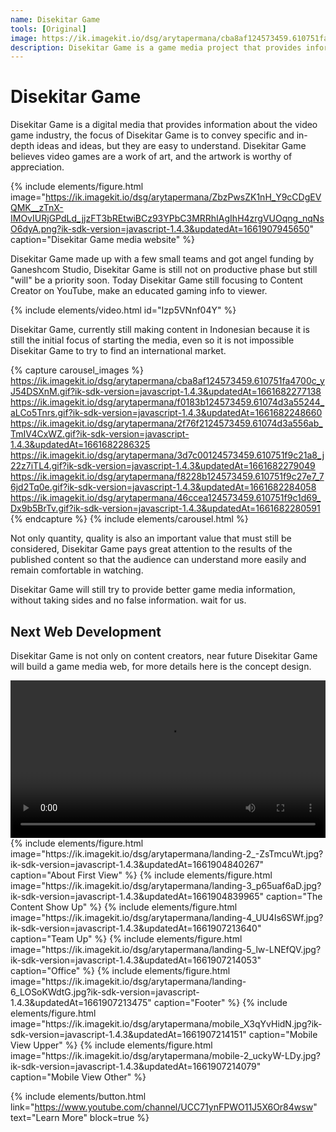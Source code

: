 ```yaml
---
name: Disekitar Game
tools: [Original]
image: https://ik.imagekit.io/dsg/arytapermana/cba8af124573459.610751fa4700c_yJ54DSXnM.gif?ik-sdk-version=javascript-1.4.3&updatedAt=1661682277138
description: Disekitar Game is a game media project that provides information in the form of videos or articles.
---
```


# Disekitar Game

Disekitar Game is a digital media that provides information about the video game industry, the focus of Disekitar Game is to convey specific and in-depth ideas and ideas, but they are easy to understand. Disekitar Game believes video games are a work of art, and the artwork is worthy of appreciation.

{% include elements/figure.html image="https://ik.imagekit.io/dsg/arytapermana/ZbzPwsZK1nH_Y9cCDgEVQMK__zTnX-IMOvIURjGPdLd_jjzFT3bREtwiBCz93YPbC3MRRhIAgIhH4zrgVUOqng_nqNsO6dyA.png?ik-sdk-version=javascript-1.4.3&updatedAt=1661907945650" caption="Disekitar Game media website" %}

Disekitar Game made up with a few small teams and got angel funding by Ganeshcom Studio, Disekitar Game is still not on productive phase but still "will" be a priority soon. Today Disekitar Game still focusing to Content Creator on YouTube, make an educated gaming info to viewer.

{% include elements/video.html id="Izp5VNnf04Y" %}

Disekitar Game, currently still making content in Indonesian because it is still the initial focus of starting the media, even so it is not impossible Disekitar Game to try to find an international market.

{% capture carousel_images %}
https://ik.imagekit.io/dsg/arytapermana/cba8af124573459.610751fa4700c_yJ54DSXnM.gif?ik-sdk-version=javascript-1.4.3&updatedAt=1661682277138
https://ik.imagekit.io/dsg/arytapermana/f0183b124573459.61074d3a55244_aLCo5Tnrs.gif?ik-sdk-version=javascript-1.4.3&updatedAt=1661682248660
https://ik.imagekit.io/dsg/arytapermana/2f76f2124573459.61074d3a556ab_TmIV4CxWZ.gif?ik-sdk-version=javascript-1.4.3&updatedAt=1661682286325
https://ik.imagekit.io/dsg/arytapermana/3d7c00124573459.610751f9c21a8_j22z7iTL4.gif?ik-sdk-version=javascript-1.4.3&updatedAt=1661682279049
https://ik.imagekit.io/dsg/arytapermana/f8228b124573459.610751f9c27e7_76jd2Tq0e.gif?ik-sdk-version=javascript-1.4.3&updatedAt=1661682284058
https://ik.imagekit.io/dsg/arytapermana/46ccea124573459.610751f9c1d69_Dx9b5BrTv.gif?ik-sdk-version=javascript-1.4.3&updatedAt=1661682280591
{% endcapture %}
{% include elements/carousel.html %}

Not only quantity, quality is also an important value that must still be considered, Disekitar Game pays great attention to the results of the published content so that the audience can understand more easily and remain comfortable in watching.

Disekitar Game will still try to provide better game media information, without taking sides and no false information. wait for us.

## Next Web Development

Disekitar Game is not only on content creators, near future Disekitar Game will build a game media web, for more details here is the concept design.

<video width="100%" autoplay loop>
  <source src="https://ik.imagekit.io/dsg/arytapermana/disekitar-game-web-ui_DPsq4OJ1B.webm?ik-sdk-version=javascript-1.4.3&updatedAt=1661902418744" type="video/mp4">
  Your browser does not support HTML video.
</video>
<br />
{% include elements/figure.html image="https://ik.imagekit.io/dsg/arytapermana/landing-2_-ZsTmcuWt.jpg?ik-sdk-version=javascript-1.4.3&updatedAt=1661904840267" caption="About First View" %}
{% include elements/figure.html image="https://ik.imagekit.io/dsg/arytapermana/landing-3_p65uaf6aD.jpg?ik-sdk-version=javascript-1.4.3&updatedAt=1661904839965" caption="The Content Show Up" %}
{% include elements/figure.html image="https://ik.imagekit.io/dsg/arytapermana/landing-4_UU4ls6SWf.jpg?ik-sdk-version=javascript-1.4.3&updatedAt=1661907213640" caption="Team Up" %}
{% include elements/figure.html image="https://ik.imagekit.io/dsg/arytapermana/landing-5_lw-LNEfQV.jpg?ik-sdk-version=javascript-1.4.3&updatedAt=1661907214053" caption="Office" %}
{% include elements/figure.html image="https://ik.imagekit.io/dsg/arytapermana/landing-6_LOSoKWdtG.jpg?ik-sdk-version=javascript-1.4.3&updatedAt=1661907213475" caption="Footer" %}
{% include elements/figure.html image="https://ik.imagekit.io/dsg/arytapermana/mobile_X3qYvHidN.jpg?ik-sdk-version=javascript-1.4.3&updatedAt=1661907214151" caption="Mobile View Upper" %}
{% include elements/figure.html image="https://ik.imagekit.io/dsg/arytapermana/mobile-2_uckyW-LDy.jpg?ik-sdk-version=javascript-1.4.3&updatedAt=1661907214079" caption="Mobile View Other" %}

{% include elements/button.html link="https://www.youtube.com/channel/UCC71ynFPWO11J5X6Or84wsw" text="Learn More" block=true %}
